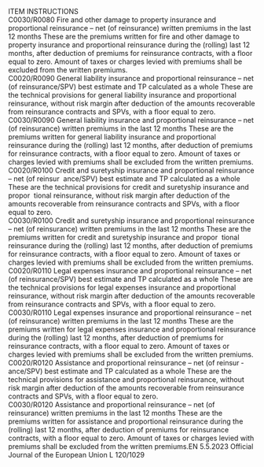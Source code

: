  
ITEM  INSTRUCTIONS  
C0030/R0080  Fire and other damage to 
property insurance and 
proportional reinsurance – net 
(of reinsurance) written 
premiums in the last 12 
months  These are the premiums written for fire and other damage to property insurance 
and proportional reinsurance during the (rolling) last 12 months, after deduction 
of premiums for reinsurance contracts, with a floor equal to zero. Amount of 
taxes or charges levied with premiums shall be excluded from the written 
premiums.  
C0020/R0090  General liability insurance and 
proportional reinsurance – net 
(of reinsurance/SPV) best 
estimate and TP calculated as a 
whole  These are the technical provisions for general liability insurance and proportional 
reinsurance, without risk margin after deduction of the amounts recoverable from 
reinsurance contracts and SPVs, with a floor equal to zero.  
C0030/R0090  General liability insurance and 
proportional reinsurance – net 
(of reinsurance) written 
premiums in the last 12 
months  These are the premiums written for general liability insurance and proportional 
reinsurance during the (rolling) last 12 months, after deduction of premiums for 
reinsurance contracts, with a floor equal to zero. Amount of taxes or charges 
levied with premiums shall be excluded from the written premiums.  
C0020/R0100  Credit and suretyship 
insurance and proportional 
reinsurance – net (of reinsur ­
ance/SPV) best estimate and TP 
calculated as a whole  These are the technical provisions for credit and suretyship insurance and propor ­
tional reinsurance, without risk margin after deduction of the amounts recoverable 
from reinsurance contracts and SPVs, with a floor equal to zero.  
C0030/R0100  Credit and suretyship 
insurance and proportional 
reinsurance – net (of 
reinsurance) written premiums 
in the last 12 months  These are the premiums written for credit and suretyship insurance and propor ­
tional reinsurance during the (rolling) last 12 months, after deduction of 
premiums for reinsurance contracts, with a floor equal to zero. Amount of 
taxes or charges levied with premiums shall be excluded from the written 
premiums.  
C0020/R0110  Legal expenses insurance and 
proportional reinsurance – net 
(of reinsurance/SPV) best 
estimate and TP calculated as a 
whole  These are the technical provisions for legal expenses insurance and proportional 
reinsurance, without risk margin after deduction of the amounts recoverable from 
reinsurance contracts and SPVs, with a floor equal to zero.  
C0030/R0110  Legal expenses insurance and 
proportional reinsurance – net 
(of reinsurance) written 
premiums in the last 12 
months  These are the premiums written for legal expenses insurance and proportional 
reinsurance during the (rolling) last 12 months, after deduction of premiums for 
reinsurance contracts, with a floor equal to zero. Amount of taxes or charges 
levied with premiums shall be excluded from the written premiums.  
C0020/R0120  Assistance and proportional 
reinsurance – net (of reinsur ­
ance/SPV) best estimate and TP 
calculated as a whole  These are the technical provisions for assistance and proportional reinsurance, 
without risk margin after deduction of the amounts recoverable from reinsurance 
contracts and SPVs, with a floor equal to zero.  
C0030/R0120  Assistance and proportional 
reinsurance – net (of 
reinsurance) written premiums 
in the last 12 months  These are the premiums written for assistance and proportional reinsurance 
during the (rolling) last 12 months, after deduction of premiums for reinsurance 
contracts, with a floor equal to zero. Amount of taxes or charges levied with 
premiums shall be excluded from the written premiums.EN  5.5.2023 Official Journal of the European Union L 120/1029